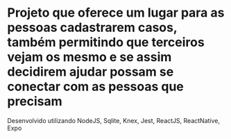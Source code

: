 # Projeto que oferece um lugar para as pessoas cadastrarem casos, também permitindo que terceiros vejam os mesmo e se assim decidirem ajudar possam se conectar com as pessoas que precisam
Desenvolvido utilizando NodeJS, Sqlite, Knex, Jest, ReactJS, ReactNative, Expo

